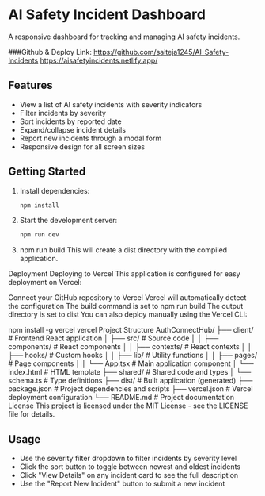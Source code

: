 
# AI Safety Incident Dashboard

A responsive dashboard for tracking and managing AI safety incidents.

###Github & Deploy Link:
   https://github.com/saiteja1245/AI-Safety-Incidents
   https://aisafetyincidents.netlify.app/

## Features

- View a list of AI safety incidents with severity indicators
- Filter incidents by severity
- Sort incidents by reported date
- Expand/collapse incident details
- Report new incidents through a modal form
- Responsive design for all screen sizes

## Getting Started

1. Install dependencies:
   ```bash
   npm install
   ```

2. Start the development server:
   ```bash
   npm run dev
   ```

3. npm run build
This will create a dist directory with the compiled application.

Deployment
Deploying to Vercel
This application is configured for easy deployment on Vercel:

Connect your GitHub repository to Vercel
Vercel will automatically detect the configuration
The build command is set to npm run build
The output directory is set to dist
You can also deploy manually using the Vercel CLI:

npm install -g vercel
vercel
Project Structure
AuthConnectHub/
├── client/               # Frontend React application
│   ├── src/              # Source code
│   │   ├── components/   # React components
│   │   ├── contexts/     # React contexts
│   │   ├── hooks/        # Custom hooks
│   │   ├── lib/          # Utility functions
│   │   ├── pages/        # Page components
│   │   └── App.tsx       # Main application component
│   └── index.html        # HTML template
├── shared/               # Shared code and types
│   └── schema.ts         # Type definitions
├── dist/                 # Built application (generated)
├── package.json          # Project dependencies and scripts
├── vercel.json           # Vercel deployment configuration
└── README.md             # Project documentation
License
This project is licensed under the MIT License - see the LICENSE file for details.

## Usage

- Use the severity filter dropdown to filter incidents by severity level
- Click the sort button to toggle between newest and oldest incidents
- Click "View Details" on any incident card to see the full description
- Use the "Report New Incident" button to submit a new incident
